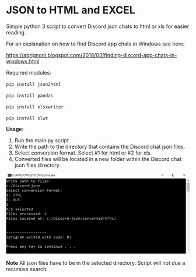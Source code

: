 # JSON to HTML and EXCEL

Simple python 3 script to convert Discord json chats to html or xls for easier reading.

For an explanation on how to find Discord app chats in Windows see here:

https://abrignoni.blogspot.com/2018/03/finding-discord-app-chats-in-windows.html

Required modules:

`` pip install json2html ``

`` pip install pandas ``

`` pip install xlsxwriter ``

`` pip install xlwt ``

**Usage:**

1. Run the main.py script
2. Write the path to the directory that contains the Discord chat json files.
3. Select conversion format. Select #1 for html or #2 for xls.
4. Converted files will be located in a new folder within the Discord chat json files directory.

![alt text](usage.jpg "Usage example")

**Note**
All json files have to be in the selected directory. Script will not due a recursive search.

